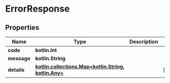
# ErrorResponse

## Properties
| Name | Type | Description | Notes |
| ------------ | ------------- | ------------- | ------------- |
| **code** | **kotlin.Int** |  |  |
| **message** | **kotlin.String** |  |  |
| **details** | [**kotlin.collections.Map&lt;kotlin.String, kotlin.Any&gt;**](kotlin.Any.md) |  |  [optional] |



